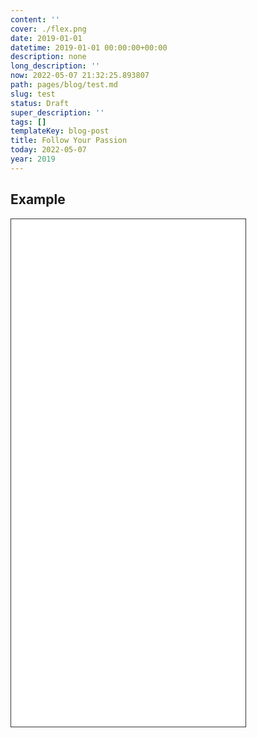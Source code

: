 ```yaml
---
content: ''
cover: ./flex.png
date: 2019-01-01
datetime: 2019-01-01 00:00:00+00:00
description: none
long_description: ''
now: 2022-05-07 21:32:25.893807
path: pages/blog/test.md
slug: test
status: Draft
super_description: ''
tags: []
templateKey: blog-post
title: Follow Your Passion
today: 2022-05-07
year: 2019
---
```


## Example

<iframe src='/page2' width='375' height='812' scrolling='no' style='border: 1px solid #333;'>